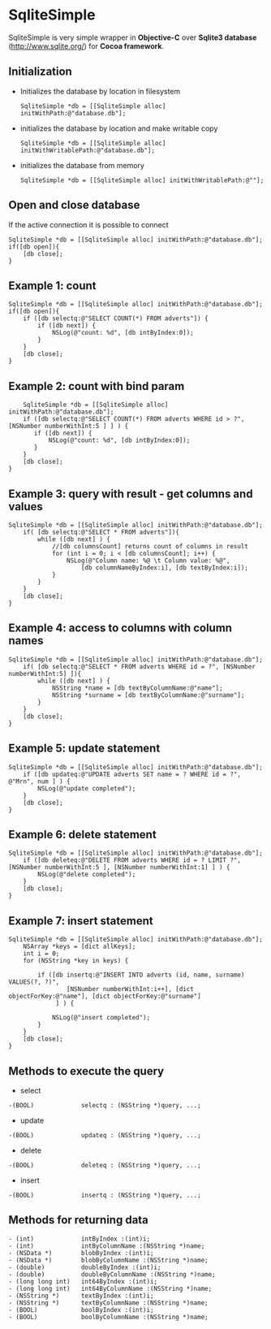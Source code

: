 SqliteSimple
============

SqliteSimple is very simple wrapper in __Objective-C__ over __Sqlite3 database__ (http://www.sqlite.org/) for __Cocoa framework__.

Initialization
--------------

*  Initializes the database by location in filesystem

    ``SqliteSimple *db = [[SqliteSimple alloc] initWithPath:@"database.db"];``

* initializes the database by location and make writable copy

    ``SqliteSimple *db = [[SqliteSimple alloc] initWithWritablePath:@"database.db"];``

* initializes the database from memory

    ``SqliteSimple *db = [[SqliteSimple alloc] initWithWritablePath:@""];``

Open and close database
------------------------

If the active connection it is possible to connect

	SqliteSimple *db = [[SqliteSimple alloc] initWithPath:@"database.db"];
	if([db open]){
	    [db close];
	}


Example 1: count
----------------

	SqliteSimple *db = [[SqliteSimple alloc] initWithPath:@"database.db"];
	if([db open]){
	    if ([db selectq:@"SELECT COUNT(*) FROM adverts"]) {
	        if ([db next]) {
	            NSLog(@"count: %d", [db intByIndex:0]);
	        }
	    }
	    [db close];
	}
	
	
Example 2: count with bind param
--------------------------------
		SqliteSimple *db = [[SqliteSimple alloc] initWithPath:@"database.db"];
	    if ([db selectq:@"SELECT COUNT(*) FROM adverts WHERE id > ?", [NSNumber numberWithInt:5 ] ] ) {
	       if ([db next]) {
	           NSLog(@"count: %d", [db intByIndex:0]);
	       }
	    }
	    [db close];
	}


Example 3: query with result - get columns and values
-------------------------------------------------------
	SqliteSimple *db = [[SqliteSimple alloc] initWithPath:@"database.db"];
	    if( [db selectq:@"SELECT * FROM adverts"]){
	        while ([db next] ) {
	            //[db columnsCount] returns count of columns in result
	            for (int i = 0; i < [db columnsCount]; i++) {
	                NSLog(@"Column name: %@ \t Column value: %@",
	                    [db columnNameByIndex:i], [db textByIndex:i]);
	            }
	        }
	    }
	    [db close];
	}
	
    
Example 4: access to columns with column names
----------------------------------------------
	SqliteSimple *db = [[SqliteSimple alloc] initWithPath:@"database.db"];
	    if( [db selectq:@"SELECT * FROM adverts WHERE id = ?", [NSNumber numberWithInt:5] ]){
	        while ([db next] ) {
	            NSString *name = [db textByColumnName:@"name"];
	            NSString *surname = [db textByColumnName:@"surname"];
	        }
	    }
    	[db close];
	}
    

    
Example 5: update statement
-----------------------------
	SqliteSimple *db = [[SqliteSimple alloc] initWithPath:@"database.db"];
	    if ([db updateq:@"UPDATE adverts SET name = ? WHERE id = ?", @"Mrn", num ] ) {
	        NSLog(@"update completed");
	    }
	    [db close];
	}

     
    
Example 6: delete statement
----------------------------
	SqliteSimple *db = [[SqliteSimple alloc] initWithPath:@"database.db"];
	    if ([db deleteq:@"DELETE FROM adverts WHERE id = ? LIMIT ?", [NSNumber numberWithInt:5 ], [NSNumber numberWithInt:1] ] ) {
	        NSLog(@"delete completed");
	    }
	    [db close];
	}


Example 7: insert statement
---------------------------
	SqliteSimple *db = [[SqliteSimple alloc] initWithPath:@"database.db"];
	    NSArray *keys = [dict allKeys];
	    int i = 0;
	    for (NSString *key in keys) {
	
	        if ([db insertq:@"INSERT INTO adverts (id, name, surname) VALUES(?, ?)",
	                [NSNumber numberWithInt:i++], [dict objectForKey:@"name"], [dict objectForKey:@"surname"]
	             ] ) {
	
	            NSLog(@"insert completed");
	        }
	    }
	    [db close];
	}

    

Methods to execute the query
----------------------------
* select

``-(BOOL)             selectq : (NSString *)query, ...;``

* update

``-(BOOL)             updateq : (NSString *)query, ...;``

* delete

``-(BOOL)             deleteq : (NSString *)query, ...;``

* insert

``-(BOOL)             insertq : (NSString *)query, ...;``
     
    

Methods for returning data
--------------------------
	- (int)             intByIndex :(int)i;
	- (int)             intByColumnName :(NSString *)name;
	- (NSData *)        blobByIndex :(int)i;
	- (NSData *)        blobByColumnName :(NSString *)name;
	- (double)          doubleByIndex :(int)i;
	- (double)          doubleByColumnName :(NSString *)name;
	- (long long int)   int64ByIndex :(int)i;
	- (long long int)   int64ByColumnName :(NSString *)name;
	- (NSString *)      textByIndex :(int)i;
	- (NSString *)      textByColumnName :(NSString *)name;
	- (BOOL)            boolByIndex :(int)i;
	- (BOOL)            boolByColumnName :(NSString *)name;


	